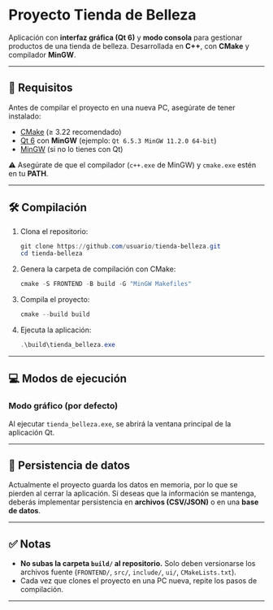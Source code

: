 # Proyecto Tienda de Belleza

Aplicación con **interfaz gráfica (Qt 6)** y **modo consola** para gestionar productos de una tienda de belleza.
Desarrollada en **C++**, con **CMake** y compilador **MinGW**.

---

## 🚀 Requisitos

Antes de compilar el proyecto en una nueva PC, asegúrate de tener instalado:

* [CMake](https://cmake.org/download/) (≥ 3.22 recomendado)
* [Qt 6](https://www.qt.io/download-open-source) con **MinGW** (ejemplo: `Qt 6.5.3 MinGW 11.2.0 64-bit`)
* [MinGW](https://sourceforge.net/projects/mingw/) (si no lo tienes con Qt)

⚠️ Asegúrate de que el compilador (`c++.exe` de MinGW) y `cmake.exe` estén en tu **PATH**.

---

## 🛠️ Compilación

1. Clona el repositorio:

   ```powershell
   git clone https://github.com/usuario/tienda-belleza.git
   cd tienda-belleza
   ```

2. Genera la carpeta de compilación con CMake:

   ```powershell
   cmake -S FRONTEND -B build -G "MinGW Makefiles"
   ```

3. Compila el proyecto:

   ```powershell
   cmake --build build
   ```

4. Ejecuta la aplicación:

   ```powershell
   .\build\tienda_belleza.exe
   ```

---

## 💻 Modos de ejecución

### Modo gráfico (por defecto)

Al ejecutar `tienda_belleza.exe`, se abrirá la ventana principal de la aplicación Qt.


---

## 📂 Persistencia de datos

Actualmente el proyecto guarda los datos en memoria, por lo que se pierden al cerrar la aplicación.
Si deseas que la información se mantenga, deberás implementar persistencia en **archivos (CSV/JSON)** o en una **base de datos**.

---

## ✅ Notas

* **No subas la carpeta `build/` al repositorio.** Solo deben versionarse los archivos fuente (`FRONTEND/`, `src/`, `include/`, `ui/`, `CMakeLists.txt`).
* Cada vez que clones el proyecto en una PC nueva, repite los pasos de compilación.

---


